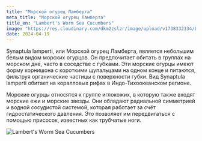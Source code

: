 ```yaml
---
title: "Морской огурец Ламберта"
meta_title: "Морской огурец Ламберта"
title_en: "Lambert's Worm Sea Cucumbers"
image: "https://res.cloudinary.com/dkm2zslzr/image/upload/v1738332334/Lamberts_Worm_Sea_Cucumbers_lidcup.png"
date: 2024-04-19
---
```

Synaptula lamperti, или Морской огурец Ламберта, является небольшим белым видом морских огурцов. Он предпочитает обитать в группах на морском дне, часто в соседстве с губками. Эти морские огурцы имеют форму корнишона с короткими щупальцами на одном конце и питаются, фильтруя органические частицы с поверхности губки. Вид Synaptula lamperti обитает на коралловых рифах в Индо-Тихоокеанском регионе.

Морские огурцы относятся к группе иглокожих, в которую также входят морские ежи и морские звезды. Они обладают радиальной симметрией и водной сосудистой системой, которая работает за счёт гидростатического давления. Это позволяет им передвигаться с помощью присосок, известных как трубчатые ноги.

![Lambert's Worm Sea Cucumbers](https://res.cloudinary.com/dkm2zslzr/image/upload/v1738332338/Lamberts_Worm_Sea_Cucumbers_1_dohfxj.png "Lambert's Worm Sea Cucumbers")

